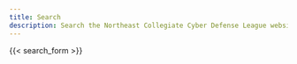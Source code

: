 ```yaml
---
title: Search
description: Search the Northeast Collegiate Cyber Defense League website
---
```


{{< search_form >}}
